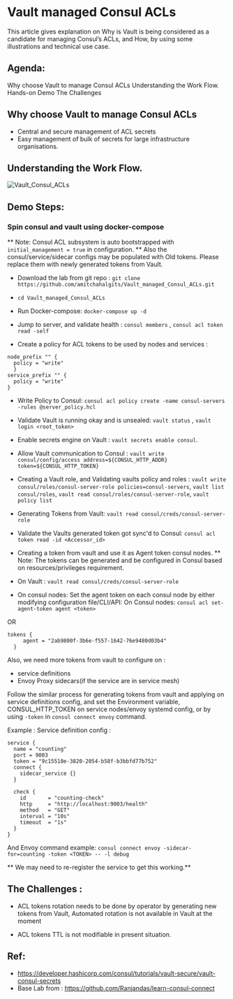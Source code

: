 # Vault managed Consul ACLs
This article gives explanation on Why is Vault is being considered as a candidate for managing Consul’s ACLs, and How, by using some illustrations and technical use case.

## Agenda:
Why choose Vault to manage Consul ACLs
Understanding the Work Flow.
Hands-on Demo
The Challenges


## Why choose Vault to manage Consul ACLs
* Central and secure management of ACL secrets
* Easy management of bulk of secrets for large infrastructure organisations.


## Understanding the Work Flow.

![Vault_Consul_ACLs](https://github.com/amitchahalgits/Vault_managed_Consul_ACLs/assets/109494649/80901191-06e4-4c68-bdda-b62c40593832)



## Demo Steps:

### Spin consul and vault using docker-compose
** Note: Consul ACL subsystem is auto bootstrapped with `initial_management = true` in configuration.
** Also the consul/service/sidecar configs may be populated with Old tokens. Please replace them with newly generated tokens from Vault.

* Download the lab from git repo : 
`git clone https://github.com/amitchahalgits/Vault_managed_Consul_ACLs.git`

* `cd Vault_managed_Consul_ACLs`

* Run Docker-compose: 
`docker-compose up -d`


* Jump to server, and validate health : 
`consul members` , `consul acl token read -self`


* Create a policy for ACL tokens to be used by nodes and services : 
```
node_prefix "" {
  policy = "write"
  }
service_prefix "" {
  policy = "write"
}
```

* Write Policy to Consul: 
`consul acl policy create -name consul-servers -rules @server_policy.hcl`


* Validate Vault is running okay and is unsealed: 
`vault status` , `vault login <root_token>`


* Enable secrets engine on Vault : 
`vault secrets enable consul`.


* Allow Vault communication to Consul : 
`vault write consul/config/access address=${CONSUL_HTTP_ADDR} token=${CONSUL_HTTP_TOKEN}`


* Creating a Vault role, and Validating vaults policy and roles :
`vault write consul/roles/consul-server-role policies=consul-servers`, 
`vault list consul/roles`,
`vault read consul/roles/consul-server-role`,
`vault policy list`


* Generating Tokens from Vault:
`vault read consul/creds/consul-server-role`


* Validate the Vaults generated token got sync'd to Consul:
`consul acl token read -id <Accessor_id>`


* Creating a token from vault and use it as Agent token consul nodes.
** Note: The tokens can be generated and be configured in Consul based on resources/privileges requirement.

* On Vault : `vault read consul/creds/consul-server-role`

* On consul nodes: Set the agent token on each consul node by either modifying configuration file/CLI/API:
On Consul nodes: `consul acl set-agent-token agent <token>`

OR
```
tokens {
     agent = "2ab9800f-3b6e-f557-1642-76e9480d03b4"
  }
```
Also, we need more tokens from vault to configure on :
- service definitions
- Envoy Proxy sidecars(if the service are in service mesh)

Follow the similar process for generating tokens from vault and applying on service definitions config, and set the Environment variable, CONSUL_HTTP_TOKEN on service nodes/envoy systemd config, or by using `-token` in `consul connect envoy` command.

Example : Service definition config :

```
service {
  name = "counting"
  port = 9003
  token = "9c15510e-3820-2054-b58f-b3bbfd77b752"
  connect {
    sidecar_service {}
  }

  check {
    id       = "counting-check"
    http     = "http://localhost:9003/health"
    method   = "GET"
    interval = "10s"
    timeout  = "1s"
  }
}
```


And Envoy command example: `consul connect envoy -sidecar-for=counting -token <TOKEN> -- -l debug`

** We may need to re-register the service to get this working.**


## The Challenges :
* ACL tokens rotation needs to be done by operator by generating new tokens from Vault, Automated rotation is not available in Vault at the moment

* ACL tokens TTL is not modifiable in present situation.



## Ref: 
* https://developer.hashicorp.com/consul/tutorials/vault-secure/vault-consul-secrets
* Base Lab from : https://github.com/Ranjandas/learn-consul-connect
